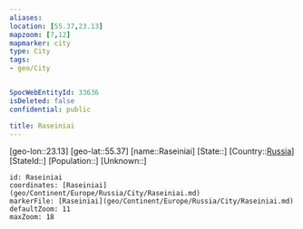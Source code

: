 ```yaml
---
aliases: 
location: [55.37,23.13]
mapzoom: [7,12] 
mapmarker: city 
type: City
tags:
- geo/City


SpocWebEntityId: 33636
isDeleted: false
confidential: public

title: Raseiniai
---
```

[geo-lon::23.13]
[geo-lat::55.37]
[name::Raseiniai]
[State::]
[Country::[Russia](geo/Continent/Europe/Russia.md)]
[StateId::]
[Population::]
[Unknown::]


```leaflet
id: Raseiniai
coordinates: [Raseiniai](geo/Continent/Europe/Russia/City/Raseiniai.md)
markerFile: [Raseiniai](geo/Continent/Europe/Russia/City/Raseiniai.md)
defaultZoom: 11 
maxZoom: 18
```


